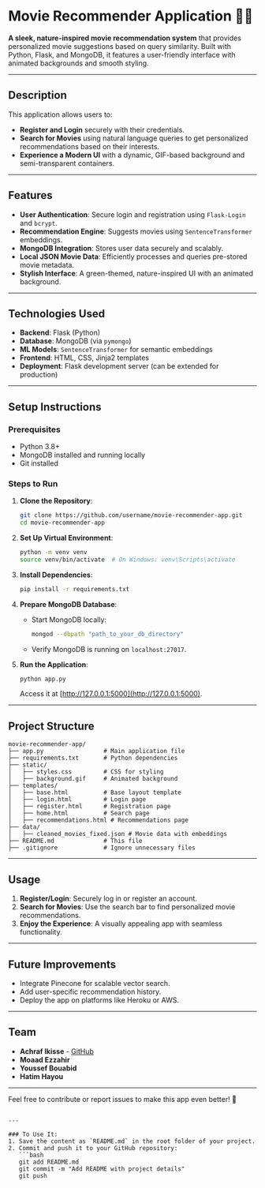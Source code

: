 # Movie Recommender Application 🎥🌿

**A sleek, nature-inspired movie recommendation system** that provides personalized movie suggestions based on query similarity. Built with Python, Flask, and MongoDB, it features a user-friendly interface with animated backgrounds and smooth styling.

---

## Description

This application allows users to:
- **Register and Login** securely with their credentials.
- **Search for Movies** using natural language queries to get personalized recommendations based on their interests.
- **Experience a Modern UI** with a dynamic, GIF-based background and semi-transparent containers.

---

## Features

- **User Authentication**: Secure login and registration using `Flask-Login` and `bcrypt`.
- **Recommendation Engine**: Suggests movies using `SentenceTransformer` embeddings.
- **MongoDB Integration**: Stores user data securely and scalably.
- **Local JSON Movie Data**: Efficiently processes and queries pre-stored movie metadata.
- **Stylish Interface**: A green-themed, nature-inspired UI with an animated background.

---

## Technologies Used

- **Backend**: Flask (Python)
- **Database**: MongoDB (via `pymongo`)
- **ML Models**: `SentenceTransformer` for semantic embeddings
- **Frontend**: HTML, CSS, Jinja2 templates
- **Deployment**: Flask development server (can be extended for production)

---

## Setup Instructions

### Prerequisites
- Python 3.8+
- MongoDB installed and running locally
- Git installed

### Steps to Run

1. **Clone the Repository**:
   ```bash
   git clone https://github.com/username/movie-recommender-app.git
   cd movie-recommender-app
   ```

2. **Set Up Virtual Environment**:
   ```bash
   python -m venv venv
   source venv/bin/activate  # On Windows: venv\Scripts\activate
   ```

3. **Install Dependencies**:
   ```bash
   pip install -r requirements.txt
   ```

4. **Prepare MongoDB Database**:
   - Start MongoDB locally:
     ```bash
     mongod --dbpath "path_to_your_db_directory"
     ```
   - Verify MongoDB is running on `localhost:27017`.

5. **Run the Application**:
   ```bash
   python app.py
   ```
   Access it at [http://127.0.0.1:5000](http://127.0.0.1:5000).

---

## Project Structure

```
movie-recommender-app/
├── app.py                 # Main application file
├── requirements.txt       # Python dependencies
├── static/
│   ├── styles.css         # CSS for styling
│   ├── background.gif     # Animated background
├── templates/
│   ├── base.html          # Base layout template
│   ├── login.html         # Login page
│   ├── register.html      # Registration page
│   ├── home.html          # Search page
│   ├── recommendations.html # Recommendations page
├── data/
│   ├── cleaned_movies_fixed.json # Movie data with embeddings
├── README.md              # This file
├── .gitignore             # Ignore unnecessary files
```

---

## Usage

1. **Register/Login**: Securely log in or register an account.
2. **Search for Movies**: Use the search bar to find personalized movie recommendations.
3. **Enjoy the Experience**: A visually appealing app with seamless functionality.

---

## Future Improvements

- Integrate Pinecone for scalable vector search.
- Add user-specific recommendation history.
- Deploy the app on platforms like Heroku or AWS.

---

## Team

- **Achraf Ikisse** - [GitHub](https://github.com/achrafi04)
- **Moaad Ezzahir**
- **Youssef Bouabid**
- **Hatim Hayou**

---

Feel free to contribute or report issues to make this app even better! 🚀
```

---

### To Use It:
1. Save the content as `README.md` in the root folder of your project.
2. Commit and push it to your GitHub repository:
   ```bash
   git add README.md
   git commit -m "Add README with project details"
   git push
   ```
